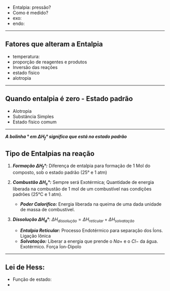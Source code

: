 
- Entalpia: pressão?
- Como é medido?
- exo:
- endo:


---

## Fatores que alteram a Entalpia

- temperatura:
- proporção de reagentes e produtos
- Inversão das reações
- estado físico
- alotropia
---
## Quando entalpia é zero - Estado padrão

- Alotropia
- Substância Simples
- Estado físico comum

---

***A bolinha ° em $\Delta H_{f}°$ significa que está no estado padrão***
## Tipo de Entalpias na reação


1. ***Formação $\Delta H_f°$:*** Diferença de entalpia para formação de 1 Mol do composto, sob o estado padrão (25° e 1 atm)

2.  ***Combustão $\Delta H_{c}°$:*** Sempre será Exotérmica; Quantidade de energia liberada na combustão de 1 mol de um combustível nas condições padrões (25°C e 1 atm).
	- ***Poder Calorífico:*** Energia liberada na queima de uma dada unidade de massa de combustível.

3. ***Dissolução $\Delta H_{d}°$***: $\Delta H_{dissolução} = \Delta H_{reticular} + \Delta H_{solvatação}$
	-  ***Entalpia Reticular:*** Processo Endotérmico para separação dos Íons. Ligação Iônica
	- ***Solvatação:*** Liberar a energia que prende o $Na+$ e o $Cl-$ da água. Exotérmico. Força Íon-Dipolo

---

## Lei de Hess:

- Função de estado:
- 